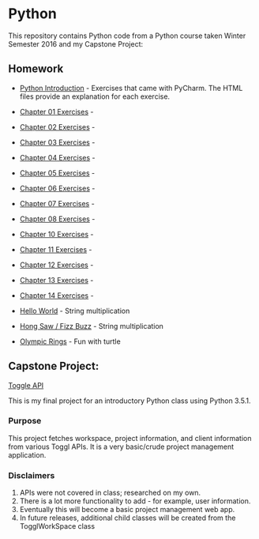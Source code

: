 # Python
This repository contains Python code from a Python course taken Winter Semester 2016 and my Capstone Project:
## Homework
  - [Python Introduction](https://github.com/jdegrave/Python/tree/master/PythonIntroduction) - Exercises that came with PyCharm. The HTML files provide an explanation for each exercise.
  - [Chapter 01 Exercises](https://github.com/jdegrave/Python/tree/master/Chap-01-Exercises) - 
  - [Chapter 02 Exercises](https://github.com/jdegrave/Python/tree/master/Chap-02-Exercises) - 
  - [Chapter 03 Exercises](https://github.com/jdegrave/Python/tree/master/Chap-03-Exercises) - 
  - [Chapter 04 Exercises](https://github.com/jdegrave/Python/tree/master/Chap-04-Exercises) - 
  - [Chapter 05 Exercises](https://github.com/jdegrave/Python/tree/master/Chap-05-Exercises) -  
  - [Chapter 06 Exercises](https://github.com/jdegrave/Python/tree/master/Chap-06-Exercises) - 
  - [Chapter 07 Exercises](https://github.com/jdegrave/Python/tree/master/Chap-07-Exercises) - 
  - [Chapter 08 Exercises](https://github.com/jdegrave/Python/tree/master/Chap-08-ConsoleExercises) - 
  - [Chapter 10 Exercises](https://github.com/jdegrave/Python/tree/master/Chap-10-Exercises) - 
  - [Chapter 11 Exercises](https://github.com/jdegrave/Python/tree/master/Chap-11-Exercises) - 
  - [Chapter 12 Exercises](https://github.com/jdegrave/Python/tree/master/Chap-12-Exercises) - 
  - [Chapter 13 Exercises](https://github.com/jdegrave/Python/tree/master/Chap-13-Exercises) -  
  - [Chapter 14 Exercises](https://github.com/jdegrave/Python/tree/master/Chap-14-Exercises) -   
  
  - [Hello World](https://github.com/jdegrave/Python/tree/master/HelloWorld) - String multiplication
  - [Hong Saw / Fizz Buzz](https://github.com/jdegrave/Python/tree/master/HongSaw) - String multiplication
  - [Olympic Rings](https://github.com/jdegrave/Python/tree/master/OlympicRings) - Fun with turtle
  
## Capstone Project: 
[Toggle API](https://github.com/jdegrave/Python/tree/master/Capstone_Project_TogglAPI)

This is my final project for an introductory Python class using Python 3.5.1. 

### Purpose
This project fetches workspace, project information, and client information from various Toggl APIs. It is a very basic/crude 
project management application. 

### Disclaimers 
1. APIs were not covered in class; researched on my own. 
2. There is a lot more functionality to add - for example, user information. 
3. Eventually this will become a basic project management web app.
4. In future releases, additional child classes will be created from the TogglWorkSpace class 

